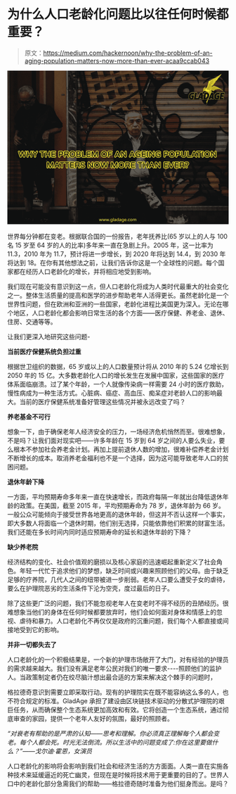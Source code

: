 # 为什么人口老龄化问题比以往任何时候都重要？

> 原文：<https://medium.com/hackernoon/why-the-problem-of-an-aging-population-matters-now-more-than-ever-acaa9ccab043>

![](img/eb344fe2b691339418fe3dd5d0a5d7f3.png)

世界每分钟都在变老。根据联合国的一份报告，老年抚养比(65 岁以上的人与 100 名 15 岁至 64 岁的人的比率)多年来一直在急剧上升。2005 年，这一比率为 11.3，2010 年为 11.7，预计将进一步增长，到 2020 年将达到 14.4，到 2030 年将达到 18。在你有其他想法之前，让我们告诉你这是一个全球性的问题。每个国家都在经历人口老龄化的增长，并将相应地受到影响。

我们现在可能没有意识到这一点，但人口老龄化将成为人类时代最重大的社会变化之一。整体生活质量的提高和医学的进步帮助老年人活得更长。虽然老龄化是一个世界性问题，但在欧洲和亚洲的一些国家，老龄化进程比美国更为深入。无论在哪个地区，人口老龄化都会影响日常生活的各个方面——医疗保健、养老金、退休、住房、交通等等。

让我们更深入地研究这些问题-

**当前医疗保健系统负担过重**

根据世卫组织的数据，65 岁或以上的人口数量预计将从 2010 年的 5.24 亿增长到 2050 年的 15 亿。大多数老龄化人口的增长发生在发展中国家，这些国家的医疗体系面临崩溃。过了某个年龄，一个人就像传染病一样需要 24 小时的医疗救助，慢性病成为一种生活方式。心脏病、癌症、高血压、痴呆症对老龄人口的影响最大。当前的医疗保健系统准备好管理这些情况并被永远改变了吗？

**养老基金不可行**

想象一下，由于确保老年人经济安全的压力，一场经济危机悄然而至。很难想象，不是吗？让我们面对现实吧——许多年龄在 15 岁到 64 岁之间的人要么失业，要么根本不参加社会养老金计划。再加上提前退休人数的增加，很难补偿养老金计划不断增长的成本。取消养老金福利也不是一个选择，因为这可能导致老年人口的贫困问题。

**退休年龄下降**

一方面，平均预期寿命多年来一直在快速增长，而政府每隔一年就出台降低退休年龄的政策。在美国，截至 2015 年，平均预期寿命为 78 岁，退休年龄为 66 岁。一般公众可能倾向于接受世界各地更高的退休年龄，但这并不否认这样一个事实，即大多数人将面临一个退休时期，他们别无选择，只能依靠他们积累的财富生活。我们还能在多长时间内同时适应预期寿命的延长和退休年龄的下降？

**缺少养老院**

经济结构的变化、社会价值观的磨损以及核心家庭的迅速崛起重新定义了社会角色。年轻一代忙于追求他们的梦想，缺乏时间或兴趣来照顾他们的父母。由于缺乏足够的疗养院，几代人之间的纽带被进一步削弱。老年人口要么遭受子女的虐待，要么在护理院恶劣的生活条件下沦为空壳，度过最后的日子。

除了这些更广泛的问题，我们不能忽视老年人在变老时不得不经历的丑陋经历。很难想象当他们的身体在任何时候都要放弃时，他们会如何面对身体和情感上的忽视、虐待和暴力。人口老龄化不再仅仅是政府的沉重问题，我们每个人都直接或间接地受到它的影响。

**并非一切都失去了**

人口老龄化的一个积极结果是，一个新的护理市场敞开了大门，对有经验的护理员的需求越来越大。我们没有满足老年公民对我们的唯一要求----照顾他们的监护人。当政策制定者仍在绞尽脑汁想出最合适的方案来解决这个棘手的问题时，

格拉德奇意识到需要立即采取行动。现有的护理院实在既不能容纳这么多的人，也不符合规定的标准。GladAge 承担了建设由区块链技术驱动的分散式护理院的艰巨任务，从而确保整个生态系统更加高效和有效。它将创造一个生态系统，通过彻底审查的家园，提供一个老年人友好的氛围，最好的照顾者。

*“对衰老有帮助的是严肃的认知——思考和理解。你必须真正理解每个人都会变老。每个人都会死。时光无法倒流。所以生活中的问题变成了:你在这里要做什么？”——戈尔迪·霍恩，女演员*

人口老龄化的影响将会影响到我们社会和经济生活的方方面面。人类一直在实施各种技术来延缓逼近的死亡幽灵，但现在是时候将技术用于更重要的目的了。世界人口中的老龄化部分急需我们的帮助——格拉德奇随时准备为他们挺身而出。是吗？